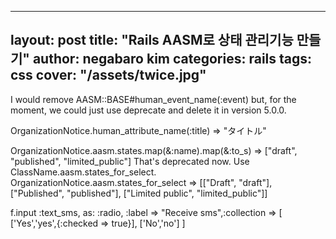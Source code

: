 
---
layout: post
title:  "Rails AASM로 상태 관리기능 만들기"
author: negabaro kim
categories: rails
tags:	css
cover:  "/assets/twice.jpg"
---


I would remove AASM::BASE#human_event_name(:event) but, for the moment, we could just use deprecate and delete it in version 5.0.0.


OrganizationNotice.human_attribute_name(:title)
=> "タイトル"

OrganizationNotice.aasm.states.map(&:name).map(&:to_s)
=> ["draft", "published", "limited_public"]
That's deprecated now. Use ClassName.aasm.states_for_select. 
 OrganizationNotice.aasm.states_for_select
=> [["Draft", "draft"], ["Published", "published"], ["Limited public", "limited_public"]]


f.input :text_sms, as: :radio, :label => "Receive sms",:collection => [ ['Yes','yes',{:checked => true}], ['No','no'] ]